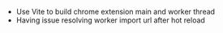- Use Vite to build chrome extension main and worker thread
- Having issue resolving worker import url after hot reload
